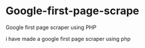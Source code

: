 # Google-first-page-scrape
Google first page scraper using PHP

i have made a google first page scraper using php

